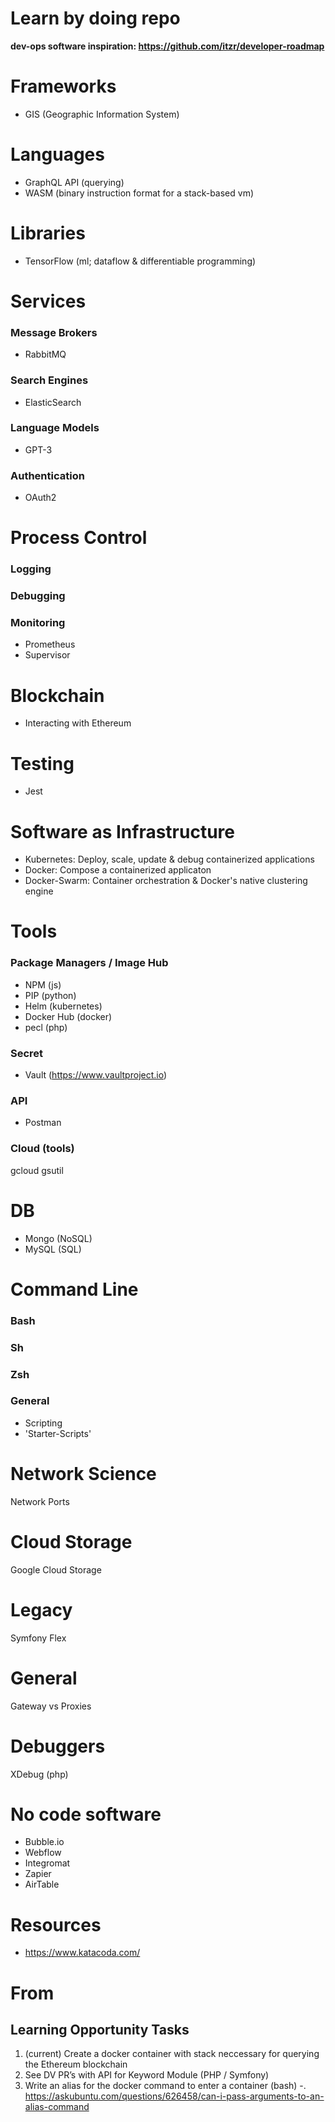 # Learn by doing repo

**dev-ops software inspiration: https://github.com/itzr/developer-roadmap**

# Frameworks
- GIS (Geographic Information System)

# Languages
- GraphQL API (querying)
- WASM (binary instruction format for a stack-based vm)

# Libraries
- TensorFlow (ml; dataflow & differentiable programming)

# Services
### Message Brokers
- RabbitMQ
### Search Engines
- ElasticSearch
### Language Models
- GPT-3
### Authentication
- OAuth2

# Process Control
### Logging
### Debugging
### Monitoring
- Prometheus
- Supervisor

# Blockchain
- Interacting with Ethereum

# Testing
- Jest

# Software as Infrastructure
- Kubernetes: Deploy, scale, update & debug containerized applications 
- Docker: Compose a containerized applicaton
- Docker-Swarm: Container orchestration & Docker's native clustering engine

# Tools
### Package Managers / Image Hub
- NPM (js)
- PIP (python)
- Helm (kubernetes)
- Docker Hub (docker)
- pecl (php)
### Secret 
- Vault (https://www.vaultproject.io)
### API 
- Postman
### Cloud (tools)
gcloud
gsutil

# DB
- Mongo (NoSQL)
- MySQL (SQL)

# Command Line
### Bash
### Sh
### Zsh
### General
- Scripting
- 'Starter-Scripts'

# Network Science
Network Ports

# Cloud Storage
Google Cloud Storage

# Legacy
Symfony Flex

# General
Gateway vs Proxies

# Debuggers
XDebug (php)

# No code software
- Bubble.io
- Webflow
- Integromat
- Zapier
- AirTable

# Resources
- https://www.katacoda.com/

# From

## Learning Opportunity Tasks
1. (current) Create a docker container with stack neccessary for querying the Ethereum blockchain
2. See DV PR’s with API for Keyword Module (PHP / Symfony)
3. Write an alias for the docker command to enter a container (bash)
    -. https://askubuntu.com/questions/626458/can-i-pass-arguments-to-an-alias-command

